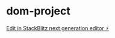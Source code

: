 # dom-project

[Edit in StackBlitz next generation editor ⚡️](https://stackblitz.com/~/github.com/addvp/dom-project)